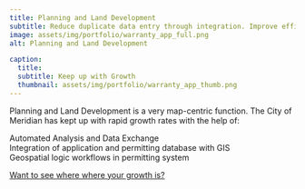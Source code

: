 ```yaml
---
title: Planning and Land Development
subtitle: Reduce duplicate data entry through integration. Improve efficiency.
image: assets/img/portfolio/warranty_app_full.png
alt: Planning and Land Development

caption:
  title: 
  subtitle: Keep up with Growth
  thumbnail: assets/img/portfolio/warranty_app_thumb.png
---
```

Planning and Land Development is a very map-centric function. The City of Meridian has kept up with rapid growth rates with the help of:

Automated Analysis and Data Exchange  
Integration of application and permitting database with GIS  
Geospatial logic workflows in permitting system  

<a href="#contact">Want to see where where your growth is?</a>

